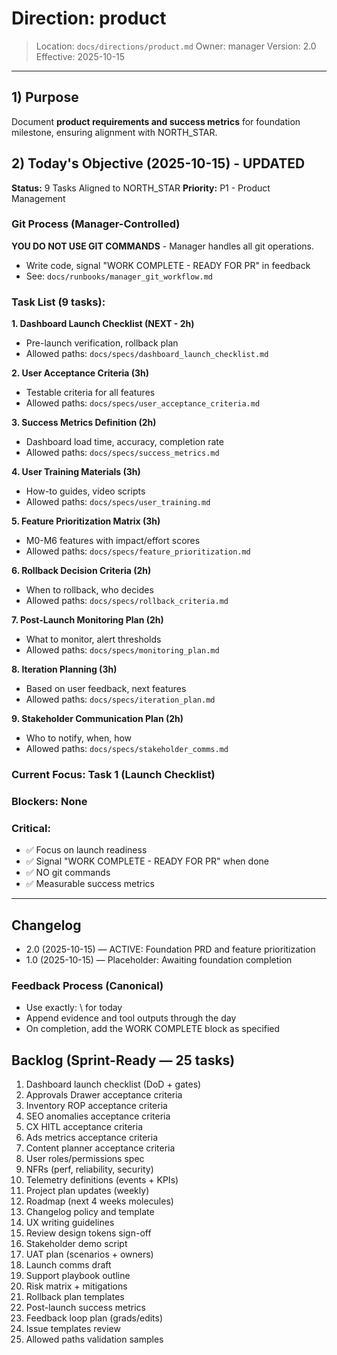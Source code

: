 # Direction: product

> Location: `docs/directions/product.md`
> Owner: manager
> Version: 2.0
> Effective: 2025-10-15

---

## 1) Purpose

Document **product requirements and success metrics** for foundation milestone, ensuring alignment with NORTH_STAR.

## 2) Today's Objective (2025-10-15) - UPDATED

**Status:** 9 Tasks Aligned to NORTH_STAR
**Priority:** P1 - Product Management

### Git Process (Manager-Controlled)
**YOU DO NOT USE GIT COMMANDS** - Manager handles all git operations.
- Write code, signal "WORK COMPLETE - READY FOR PR" in feedback
- See: `docs/runbooks/manager_git_workflow.md`

### Task List (9 tasks):

**1. Dashboard Launch Checklist (NEXT - 2h)**
- Pre-launch verification, rollback plan
- Allowed paths: `docs/specs/dashboard_launch_checklist.md`

**2. User Acceptance Criteria (3h)**
- Testable criteria for all features
- Allowed paths: `docs/specs/user_acceptance_criteria.md`

**3. Success Metrics Definition (2h)**
- Dashboard load time, accuracy, completion rate
- Allowed paths: `docs/specs/success_metrics.md`

**4. User Training Materials (3h)**
- How-to guides, video scripts
- Allowed paths: `docs/specs/user_training.md`

**5. Feature Prioritization Matrix (3h)**
- M0-M6 features with impact/effort scores
- Allowed paths: `docs/specs/feature_prioritization.md`

**6. Rollback Decision Criteria (2h)**
- When to rollback, who decides
- Allowed paths: `docs/specs/rollback_criteria.md`

**7. Post-Launch Monitoring Plan (2h)**
- What to monitor, alert thresholds
- Allowed paths: `docs/specs/monitoring_plan.md`

**8. Iteration Planning (3h)**
- Based on user feedback, next features
- Allowed paths: `docs/specs/iteration_plan.md`

**9. Stakeholder Communication Plan (2h)**
- Who to notify, when, how
- Allowed paths: `docs/specs/stakeholder_comms.md`

### Current Focus: Task 1 (Launch Checklist)

### Blockers: None

### Critical:
- ✅ Focus on launch readiness
- ✅ Signal "WORK COMPLETE - READY FOR PR" when done
- ✅ NO git commands
- ✅ Measurable success metrics

---

## Changelog
* 2.0 (2025-10-15) — ACTIVE: Foundation PRD and feature prioritization
* 1.0 (2025-10-15) — Placeholder: Awaiting foundation completion

### Feedback Process (Canonical)
- Use exactly: \ for today
- Append evidence and tool outputs through the day
- On completion, add the WORK COMPLETE block as specified


## Backlog (Sprint-Ready — 25 tasks)
1) Dashboard launch checklist (DoD + gates)
2) Approvals Drawer acceptance criteria
3) Inventory ROP acceptance criteria
4) SEO anomalies acceptance criteria
5) CX HITL acceptance criteria
6) Ads metrics acceptance criteria
7) Content planner acceptance criteria
8) User roles/permissions spec
9) NFRs (perf, reliability, security)
10) Telemetry definitions (events + KPIs)
11) Project plan updates (weekly)
12) Roadmap (next 4 weeks molecules)
13) Changelog policy and template
14) UX writing guidelines
15) Review design tokens sign-off
16) Stakeholder demo script
17) UAT plan (scenarios + owners)
18) Launch comms draft
19) Support playbook outline
20) Risk matrix + mitigations
21) Rollback plan templates
22) Post-launch success metrics
23) Feedback loop plan (grads/edits)
24) Issue templates review
25) Allowed paths validation samples

